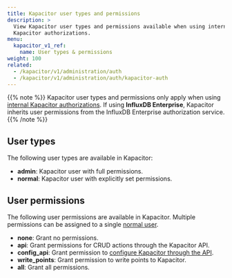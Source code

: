 ```yaml
---
title: Kapacitor user types and permissions
description: >
  View Kapacitor user types and permissions available when using internal
  Kapacitor authorizations.
menu:
  kapacitor_v1_ref:
    name: User types & permissions
weight: 100
related:
  - /kapacitor/v1/administration/auth
  - /kapacitor/v1/administration/auth/kapacitor-auth
---
```


{{% note %}}
Kapacitor user types and permissions only apply when using
[internal Kapacitor authorizations](/kapacitor/v1/administration/auth/kapacitor-auth).
If using **InfluxDB Enterprise**, Kapacitor inherits user permissions from the
InfluxDB Enterprise authorization service.
{{% /note %}}

## User types
The following user types are available in Kapacitor:

- **admin**: Kapacitor user with full permissions.
- **normal**: Kapacitor user with explicitly set permissions.

## User permissions
The following user permissions are available in Kapacitor.
Multiple permissions can be assigned to a single [normal user](#user-types).

- **none**: Grant no permissions.
- **api**: Grant permissions for CRUD actions through the Kapacitor API.
- **config_api**: Grant permission to [configure Kapacitor through the API](/kapacitor/v1/administration/configuration/#configure-with-the-http-api).
- **write_points**: Grant permission to write points to Kapacitor.
- **all**: Grant all permissions.
